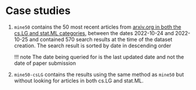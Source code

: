 # Case studies

1. `mine50` contains the 50 most recent articles from [arxiv.org in both the cs.LG and stat.ML categories](https://arxiv.org/list/cs.LG/recent), between the dates 2022-10-24 and 2022-10-25 and contained 570 search results at the time of the dataset creation. The search result is sorted by date in descending order

    !!! note
        The date being queried for is the last updated date and not the date of paper submission

2. `mine50-csLG` contains the results using the same method as `mine50` but without looking for articles in both cs.LG and stat.ML.
